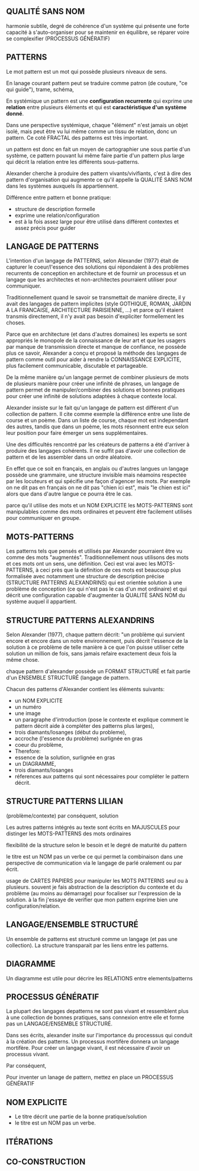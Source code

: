 ## QUALITÉ SANS NOM

harmonie subtile, degré de cohérence d'un système qui présente une forte capacité à s'auto-organiser pour se maintenir en équilibre, se réparer voire se complexifier (PROCESSUS GÉNÉRATIF)

## PATTERNS

Le mot pattern est un mot qui possède plusieurs niveaux de sens.

En lanage courant pattern peut se traduire comme patron (de couture, "ce qui guide"), trame, schéma, 

En systémique un pattern est une **configuration recurrente** qui exprime une **relation** entre plusieurs éléments et qui est **caractéristique d'un système donné**.

Dans une perspective systémique, chaque "élément" n'est jamais un objet isolé, mais peut être vu lui même comme un tissu de relation, donc un pattern. Ce coté FRACTAL des patterns est très important.

un pattern est donc en fait un moyen de cartographier une sous partie d'un système, ce pattern pouvant lui même faire partie d'un pattern plus large qui décrit la relation entre les différents sous-patterns.

Alexander cherche à produire des pattern vivants/vivifiants, c'est à dire des pattern d'organisation qui augmente ce qu'il appelle la QUALITÉ SANS NOM dans les systèmes auxquels ils appartiennent.


Différence entre pattern et bonne pratique:
- structure de description formelle
- exprime une relation/configuration
- est à la fois assez large pour être utilisé dans différent contextes et assez précis pour guider

## LANGAGE DE PATTERNS

L'intention d'un langage de PATTERNS, selon Alexander (1977) était de capturer le coeur/l'essence des solutions qui répondaient à des problèmes recurrents de conception en architecture et de fournir un processus et un langage que les architectes et non-architectes pourraient utiliser pour communiquer.

Traditionnellement quand le savoir se transmettait de manière directe, il y avait des langages de pattern implicites (style GOTHIQUE, ROMAN, JARDIN A LA FRANCAISE, ARCHITECTURE PARISIENNE, ...) et parce qu'il étaient transmis directement, il n'y avait pas besoin d'expliciter formellement les choses.

Parce que en architecture (et dans d'autres domaines) les experts se sont appropriés le monopole de la connaissance de leur art et que les usagers par manque de transmission directe et manque de confiance, ne possède plus ce savoir, Alexander a conçu et proposé la méthode des langages de pattern comme outil pour aider à rendre la CONNAISSANCE EXPLICITE, plus facilement communicable, discutable et partageable.

De la même manière qu'un langage permet de combiner plusieurs de mots de plusieurs manière pour créer une infinité de phrases, un langage de pattern permet de manipuler/combiner des solutions et bonnes pratiques pour créer une infinité de solutions adaptées à chaque contexte local.

Alexander insiste sur le fait qu'un langage de pattern est différent d'un collection de pattern. Il cite comme exemple la différence entre une liste de course et un poème. Dans un liste de course, chaque mot est independant des autres, tandis que dans un poème, les mots résonnent entre eux selon leur position pour faire émerger un sens supplémentaires.

Une des difficultés rencontré par les créateurs de patterns a été d'arriver à produire des langages cohérents. Il ne suffit pas d'avoir une collection de pattern et de les assembler dans un ordre aléatoire. 

En effet que ce soit en français, en anglais ou d'autres langues un langage possède une grammaire, une structure invisible mais néamoins respectée par les locuteurs et qui spécifie une façon d'agencer les mots. Par exemple on ne dit pas en français on ne dit pas "chien ici est", mais "le chien est ici" alors que dans d'autre langue ce pourra être le cas.

parce qu'il utilise des mots et un NOM EXPLICITE les MOTS-PATTERNS sont manipulables comme des mots ordinaires et peuvent être facilement utilisés pour communiquer en groupe. 

## MOTS-PATTERNS

Les patterns tels que pensés et utilisés par Alexander pourraient être vu comme des mots "augmentés". Traditionnellement nous utilisons des mots et ces mots ont un sens, une définition. Ceci est vrai avec les MOTS-PATTERNS, à ceci près que la définition de ces mots est beaucoup plus formalisée avec notamment une structure de description précise (STRUCTURE PATTERNS ALEXANDRINS) qui est orientée solution à une problème de conception (ce qui n'est pas le cas d'un mot ordinaire) et qui décrit une configuration capable d'augmenter la QUALITÉ SANS NOM du système auquel il appartient.


## STRUCTURE PATTERNS ALEXANDRINS

Selon Alexander (1977), chaque pattern décrit: "un problème qui survient encore et encore dans un notre environnement, puis décrit l'essence de la solution à ce problème de telle manière à ce que l'on puisse utiliser cette solution un million de fois, sans jamais refaire exactement deux fois la même chose.

chaque pattern d'alexander possède un FORMAT STRUCTURÉ et fait partie d'un ENSEMBLE STRUCTURÉ (langage de pattern.


Chacun des patterns d'Alexander contient les éléments suivants:
- un NOM EXPLICITE
- un numéro
- une image 
- un paragraphe d'introduction (pose le contexte et explique comment le pattern décrit aide à compléter des patterns plus larges), 
- trois diamants/losanges (début du probleme), 
- accroche (l'essence du problème) surlignée en gras
- coeur du problème, 
- Therefore:
- essence de la solution, surlignée en gras
- un DIAGRAMME, 
- trois diamants/losanges
- réferences aux patterns qui sont nécessaires pour compléter le pattern décrit. 

## STRUCTURE PATTERNS LILIAN

(problème/contexte)
par conséquent,
solution

Les autres patterns intégrés au texte sont écrits en MAJUSCULES pour distinger les MOTS-PATTERNS des mots ordinaires

flexibilité de la structure selon le besoin et le degré de maturité du pattern

le titre est un NOM pas un verbe ce qui permet la combinaison dans une perspective de communication via le langage de parlé oralement ou par écrit.

usage de CARTES PAPIERS pour manipuler les MOTS PATTERNS seul ou à plusieurs.
souvent je fais abstraction de la description du contexte et du problème (au moins au démarrage) pour focaliser sur l'expression de la solution.
à la fin j'essaye de verifier que mon pattern exprime bien une configuration/relation.

## LANGAGE/ENSEMBLE STRUCTURÉ

Un ensemble de patterns est structuré comme un langage (et pas une collection). La structure transparait par les liens entre les patterns.

## DIAGRAMME

Un diagramme est utile pour décrire les RELATIONS entre elements/patterns

## PROCESSUS GÉNÉRATIF

La plupart des langages depatterns ne sont pas vivant et ressemblent plus à une collection de bonnes pratiques, sans connexion entre elle et forme pas un LANGAGE/ENSEMBLE STRUCTURÉ.

Dans ses écrits, alexander insite sur l'importance du processsus qui conduit à la création des patterns. Un processus mortifère donnera un langage mortifère. Pour créer un langage vivant, il est nécessaire d'avoir un processus vivant.

Par conséquent,

Pour inventer un lanage de pattern, mettez en place un PROCESSUS GÉNÉRATIF
 

## NOM EXPLICITE

- Le titre décrit une partie de la bonne pratique/solution
- le titre est un NOM pas un verbe.

## ITÉRATIONS


## CO-CONSTRUCTION

